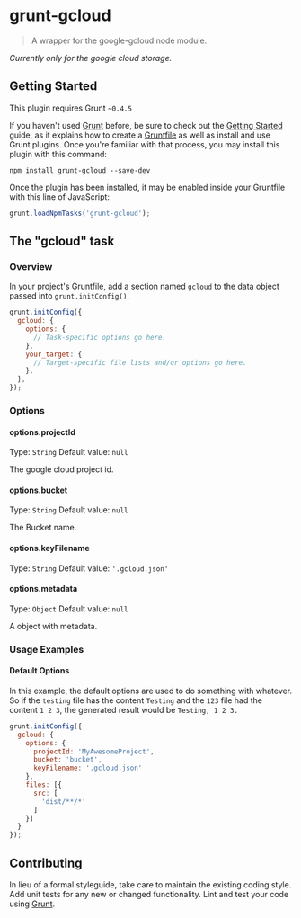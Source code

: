 # grunt-gcloud

> A wrapper for the google-gcloud node module.

*Currently only for the google cloud storage.*

## Getting Started
This plugin requires Grunt `~0.4.5`

If you haven't used [Grunt](http://gruntjs.com/) before, be sure to check out the [Getting Started](http://gruntjs.com/getting-started) guide, as it explains how to create a [Gruntfile](http://gruntjs.com/sample-gruntfile) as well as install and use Grunt plugins. Once you're familiar with that process, you may install this plugin with this command:

```shell
npm install grunt-gcloud --save-dev
```

Once the plugin has been installed, it may be enabled inside your Gruntfile with this line of JavaScript:

```js
grunt.loadNpmTasks('grunt-gcloud');
```

## The "gcloud" task

### Overview
In your project's Gruntfile, add a section named `gcloud` to the data object passed into `grunt.initConfig()`.

```js
grunt.initConfig({
  gcloud: {
    options: {
      // Task-specific options go here.
    },
    your_target: {
      // Target-specific file lists and/or options go here.
    },
  },
});
```

### Options

#### options.projectId
Type: `String`
Default value: `null`

The google cloud project id.

#### options.bucket
Type: `String`
Default value: `null`

The Bucket name.

#### options.keyFilename
Type: `String`
Default value: `'.gcloud.json'`

#### options.metadata
Type: `Object`
Default value: `null`

A object with metadata.

### Usage Examples

#### Default Options
In this example, the default options are used to do something with whatever. So if the `testing` file has the content `Testing` and the `123` file had the content `1 2 3`, the generated result would be `Testing, 1 2 3.`

```js
grunt.initConfig({
  gcloud: {
    options: {
      projectId: 'MyAwesomeProject',
      bucket: 'bucket',
      keyFilename: '.gcloud.json'
    },
    files: [{
      src: [
        'dist/**/*'
      ]
    }]
  }
});
```

## Contributing
In lieu of a formal styleguide, take care to maintain the existing coding style. Add unit tests for any new or changed functionality. Lint and test your code using [Grunt](http://gruntjs.com/).